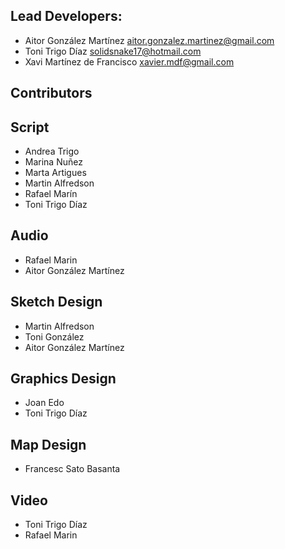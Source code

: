 ## Lead Developers:

* Aitor González Martínez <aitor.gonzalez.martinez@gmail.com>
* Toni Trigo Díaz <solidsnake17@hotmail.com>
* Xavi Martínez de Francisco <xavier.mdf@gmail.com>

## Contributors

## Script

* Andrea Trigo
* Marina Nuñez
* Marta Artigues
* Martin Alfredson
* Rafael Marín
* Toni Trigo Díaz

## Audio

* Rafael Marin
* Aitor González Martínez

## Sketch Design

* Martin Alfredson
* Toni González
* Aitor González Martínez

## Graphics Design

* Joan Edo
* Toni Trigo Díaz

## Map Design

* Francesc Sato Basanta

## Video

* Toni Trigo Díaz
* Rafael Marin


